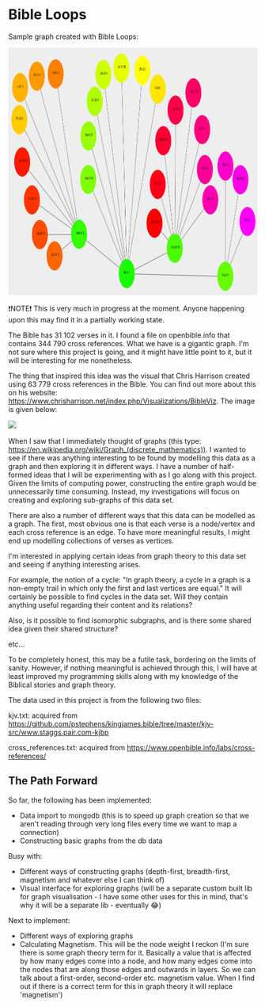 # Bible Loops

Sample graph created with Bible Loops:

<img src="https://raw.githubusercontent.com/gregdott/public/main/BibleLoops/BibleGraphSample.png" height="500">


❗NOTE❗
This is very much in progress at the moment. Anyone happening upon this may find it in a partially working state.

The Bible has 31 102 verses in it. I found a file on openbible.info that contains 344 790 cross references. What we have is a gigantic graph. I'm not sure where this project is going, and it might have little point to it, but it will be interesting for me nonetheless.

The thing that inspired this idea was the visual that Chris Harrison created using 63 779 cross references in the Bible. You can find out more about this on his website: https://www.chrisharrison.net/index.php/Visualizations/BibleViz. The image is given below:

<img src="https://chrisharrison.net/projects/bibleviz/BibleVizArc7WiderOTNTsmall.png" height="500">

When I saw that I immediately thought of graphs (this type: https://en.wikipedia.org/wiki/Graph_(discrete_mathematics)). I wanted to see if there was anything interesting to be found by modelling this data as a graph and then exploring it in different ways. I have a number of half-formed ideas that I will be experimenting with as I go along with this project. Given the limits of computing power, constructing the entire graph would be unnecessarily time consuming. Instead, my investigations will focus on creating and exploring sub-graphs of this data set.

There are also a number of different ways that this data can be modelled as a graph. The first, most obvious one is that each verse is a node/vertex and each cross reference is an edge. To have more meaningful results, I might end up modelling collections of verses as vertices. 

I'm interested in applying certain ideas from graph theory to this data set and seeing if anything interesting arises. 

For example, the notion of a cycle: "In graph theory, a cycle in a graph is a non-empty trail in which only the first and last vertices are equal." It will certainly be possible to find cycles in the data set. Will they contain anything useful regarding their content and its relations?

Also, is it possible to find isomorphic subgraphs, and is there some shared idea given their shared structure?

etc...

To be completely honest, this may be a futile task, bordering on the limits of sanity. However, if nothing meaningful is achieved through this, I will have at least improved my programming skills along with my knowledge of the Biblical stories and graph theory.

The data used in this project is from the following two files:

kjv.txt: acquired from https://github.com/pstephens/kingjames.bible/tree/master/kjv-src/www.staggs.pair.com-kjbp

cross_references.txt: acquired from https://www.openbible.info/labs/cross-references/

## The Path Forward

So far, the following has been implemented:
- Data import to mongodb (this is to speed up graph creation so that we aren't reading through very long files every time we want to map a connection)
- Constructing basic graphs from the db data

Busy with:
- Different ways of constructing graphs (depth-first, breadth-first, magnetism and whatever else I can think of)
- Visual interface for exploring graphs (will be a separate custom built lib for graph visualisation - I have some other uses for this in mind, that's why it will be a separate lib - eventually 😂)

Next to implement:
- Different ways of exploring graphs
- Calculating Magnetism. This will be the node weight I reckon (I'm sure there is some graph theory term for it. Basically a value that is affected by how many edges come into a node, and how many edges come into the nodes that are along those edges and outwards in layers. So we can talk about a first-order, second-order etc. magnetism value. When I find out if there is a correct term for this in graph theory it will replace 'magnetism')



